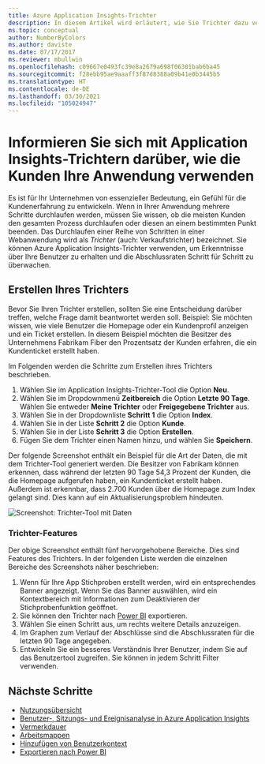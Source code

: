```yaml
---
title: Azure Application Insights-Trichter
description: In diesem Artikel wird erläutert, wie Sie Trichter dazu verwenden können, sich über die Interaktionen der Kunden mit Ihrer Anwendung zu informieren.
ms.topic: conceptual
author: NumberByColors
ms.author: daviste
ms.date: 07/17/2017
ms.reviewer: mbullwin
ms.openlocfilehash: c09667e0493fc39e8a2679a698f06301bab6ba45
ms.sourcegitcommit: f28ebb95ae9aaaff3f87d8388a09b41e0b3445b5
ms.translationtype: HT
ms.contentlocale: de-DE
ms.lasthandoff: 03/30/2021
ms.locfileid: "105024947"
---
```

# <a name="discover-how-customers-are-using-your-application-with-application-insights-funnels"></a>Informieren Sie sich mit Application Insights-Trichtern darüber, wie die Kunden Ihre Anwendung verwenden

Es ist für Ihr Unternehmen von essenzieller Bedeutung, ein Gefühl für die Kundenerfahrung zu entwickeln. Wenn in Ihrer Anwendung mehrere Schritte durchlaufen werden, müssen Sie wissen, ob die meisten Kunden den gesamten Prozess durchlaufen oder diesen an einem bestimmten Punkt beenden. Das Durchlaufen einer Reihe von Schritten in einer Webanwendung wird als *Trichter* (auch: Verkaufstrichter) bezeichnet. Sie können Azure Application Insights-Trichter verwenden, um Erkenntnisse über Ihre Benutzer zu erhalten und die Abschlussraten Schritt für Schritt zu überwachen. 

## <a name="create-your-funnel"></a>Erstellen Ihres Trichters
Bevor Sie Ihren Trichter erstellen, sollten Sie eine Entscheidung darüber treffen, welche Frage damit beantwortet werden soll. Beispiel: Sie möchten wissen, wie viele Benutzer die Homepage oder ein Kundenprofil anzeigen und ein Ticket erstellen. In diesem Beispiel möchten die Besitzer des Unternehmens Fabrikam Fiber den Prozentsatz der Kunden erfahren, die ein Kundenticket erstellt haben.

Im Folgenden werden die Schritte zum Erstellen ihres Trichters beschrieben.

1. Wählen Sie im Application Insights-Trichter-Tool die Option **Neu**.
1. Wählen Sie im Dropdownmenü **Zeitbereich** die Option **Letzte 90 Tage**. Wählen Sie entweder **Meine Trichter** oder **Freigegebene Trichter** aus.
1. Wählen Sie in der Dropdownliste **Schritt 1** die Option **Index**. 
1. Wählen Sie in der Liste **Schritt 2** die Option **Kunde**.
1. Wählen Sie in der Liste **Schritt 3** die Option **Erstellen**.
1. Fügen Sie dem Trichter einen Namen hinzu, und wählen Sie **Speichern**.

Der folgende Screenshot enthält ein Beispiel für die Art der Daten, die mit dem Trichter-Tool generiert werden. Die Besitzer von Fabrikam können erkennen, dass während der letzten 90 Tage 54,3 Prozent der Kunden, die die Homepage aufgerufen haben, ein Kundenticket erstellt haben. Außerdem ist erkennbar, dass 2.700 Kunden über die Homepage zum Index gelangt sind. Dies kann auf ein Aktualisierungsproblem hindeuten.


![Screenshot: Trichter-Tool mit Daten](media/usage-funnels/funnel1.png)

### <a name="funnels-features"></a>Trichter-Features
Der obige Screenshot enthält fünf hervorgehobene Bereiche. Dies sind Features des Trichters. In der folgenden Liste werden die einzelnen Bereiche des Screenshots näher beschrieben:
1. Wenn für Ihre App Stichproben erstellt werden, wird ein entsprechendes Banner angezeigt. Wenn Sie das Banner auswählen, wird ein Kontextbereich mit Informationen zum Deaktivieren der Stichprobenfunktion geöffnet. 
2. Sie können den Trichter nach [Power BI](./export-power-bi.md) exportieren.
3. Wählen Sie einen Schritt aus, um rechts weitere Details anzuzeigen. 
4. Im Graphen zum Verlauf der Abschlüsse sind die Abschlussraten für die letzten 90 Tage angegeben. 
5. Entwickeln Sie ein besseres Verständnis Ihrer Benutzer, indem Sie auf das Benutzertool zugreifen. Sie können in jedem Schritt Filter verwenden. 

## <a name="next-steps"></a>Nächste Schritte
  * [Nutzungsübersicht](usage-overview.md)
  * [Benutzer-, Sitzungs- und Ereignisanalyse in Azure Application Insights](usage-segmentation.md)
  * [Vermerkdauer](usage-retention.md)
  * [Arbeitsmappen](../visualize/workbooks-overview.md)
  * [Hinzufügen von Benutzerkontext](./usage-overview.md)
  * [Exportieren nach Power BI](./export-power-bi.md)
